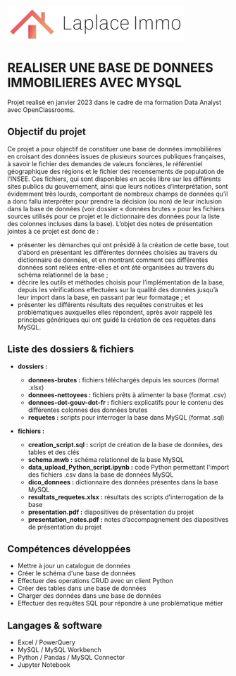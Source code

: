![Alt text](LaplaceLogoSmall.png)

# REALISER UNE BASE DE DONNEES IMMOBILIERES AVEC MYSQL
Projet realisé en janvier 2023 dans le cadre de ma formation Data Analyst avec OpenClassrooms.

## Objectif du projet
Ce projet a pour objectif de constituer une base de données immobilières en croisant des données issues de plusieurs sources publiques françaises, à savoir le fichier des demandes de valeurs foncières, le référentiel géographique des régions et le fichier des recensements de population de l’INSEE.
Ces fichiers, qui sont disponibles en accès libre sur les différents sites publics du gouvernement, ainsi que leurs notices d’interprétation, sont évidemment très lourds, comportant de nombreux champs de données qu’il a donc fallu interpréter pour prendre la décision (ou non) de leur inclusion dans la base de données (voir dossier « données brutes » pour les fichiers sources utilisés pour ce projet et le dictionnaire des données pour la liste des colonnes incluses dans la base).
L’objet des notes de présentation jointes à ce projet est donc de :
* présenter les démarches qui ont présidé à la création de cette base, tout d’abord en présentant les différentes données choisies au travers du dictionnaire de données, et en montrant comment ces différentes données sont reliées entre-elles et ont été organisées au travers du schéma relationnel de la base ;
* décrire les outils et méthodes choisis pour l’implémentation de la base, depuis les vérifications effectuées sur la qualité des données jusqu’à leur import dans la base, en passant par leur formatage ; et
* présenter les différents résultats des requêtes construites et les problématiques auxquelles elles répondent, après avoir rappelé les principes génériques qui ont guidé la création de ces requêtes dans MySQL.

## Liste des dossiers & fichiers
* **dossiers :**
  - **donnees-brutes :** fichiers téléchargés depuis les sources (format .xlsx)
  - **donnees-nettoyees :** fichiers prêts à alimenter la base (format .csv)
  - **donnees-dot-gouv-dot-fr :** fichiers explicatifs pour le contenu des différentes colonnes des données brutes
  - **requetes :** scripts pour interroger la base dans MySQL (format .sql)


* **fichiers :**
	- **creation_script.sql :** script de création de la base de données, des tables et des clés
	- **schema.mwb :** schéma relationnel de la base MySQL
	- **data_upload_Python_script.ipynb :** code Python permettant l'import des fichiers .csv dans la base de données MySQL
	- **dico_donnees :** dictionnaire des données présentes dans la base MySQL
	- **resultats_requetes.xlsx :** résultats des scripts d'interrogation de la base
    - **presentation.pdf :** diapositives de présentation du projet
    - **presentation_notes.pdf :** notes d’accompagnement des diapositives de présentation du projet

## Compétences développées
* Mettre à jour un catalogue de données
* Créer le schéma d'une base de données
* Effectuer des operations CRUD avec un client Python
* Créer des tables dans une base de données
* Charger des données dans une base de données
* Effectuer des requêtes SQL pour répondre à une problématique métier


## Langages & software
* Excel / PowerQuery
* MySQL / MySQL Workbench
* Python / Pandas / MySQL Connector
* Jupyter Notebook









